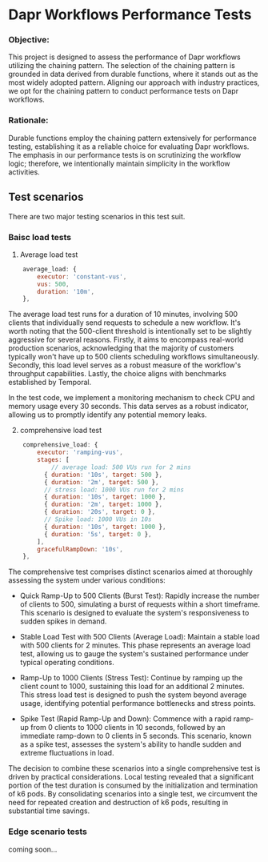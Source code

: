 # Dapr Workflows Performance Tests

### Objective:
This project is designed to assess the performance of Dapr workflows utilizing the chaining pattern. The selection of the chaining pattern is grounded in data derived from durable functions, where it stands out as the most widely adopted pattern. Aligning our approach with industry practices, we opt for the chaining pattern to conduct performance tests on Dapr workflows.

### Rationale:
Durable functions employ the chaining pattern extensively for performance testing, establishing it as a reliable choice for evaluating Dapr workflows. The emphasis in our performance tests is on scrutinizing the workflow logic; therefore, we intentionally maintain simplicity in the workflow activities.

## Test scenarios

There are two major testing scenarios in this test suit. 

### Baisc load tests

1. Average load test
```js
    average_load: {
        executor: 'constant-vus',
        vus: 500, 
        duration: '10m',
    },
```
The average load test runs for a duration of 10 minutes, involving 500 clients that individually send requests to schedule a new workflow. It's worth noting that the 500-client threshold is intentionally set to be slightly aggressive for several reasons. Firstly, it aims to encompass real-world production scenarios, acknowledging that the majority of customers typically won't have up to 500 clients scheduling workflows simultaneously. Secondly, this load level serves as a robust measure of the workflow's throughput capabilities. Lastly, the choice aligns with benchmarks established by Temporal.

In the test code, we implement a monitoring mechanism to check CPU and memory usage every 30 seconds. This data serves as a robust indicator, allowing us to promptly identify any potential memory leaks.

2. comprehensive load test
```js
    comprehensive_load: {
        executor: 'ramping-vus',
        stages: [
            // average load: 500 VUs run for 2 mins
          { duration: '10s', target: 500 },
          { duration: '2m', target: 500 },
          // stress load: 1000 VUs run for 2 mins
          { duration: '10s', target: 1000 },
          { duration: '2m', target: 1000 },
          { duration: '20s', target: 0 },
          // Spike load: 1000 VUs in 10s
          { duration: '10s', target: 1000 },
          { duration: '5s', target: 0 },
        ],
        gracefulRampDown: '10s',
    },
```

The comprehensive test comprises distinct scenarios aimed at thoroughly assessing the system under various conditions:

- Quick Ramp-Up to 500 Clients (Burst Test):
Rapidly increase the number of clients to 500, simulating a burst of requests within a short timeframe. This scenario is designed to evaluate the system's responsiveness to sudden spikes in demand.

- Stable Load Test with 500 Clients (Average Load):
Maintain a stable load with 500 clients for 2 minutes. This phase represents an average load test, allowing us to gauge the system's sustained performance under typical operating conditions.

- Ramp-Up to 1000 Clients (Stress Test):
Continue by ramping up the client count to 1000, sustaining this load for an additional 2 minutes. This stress load test is designed to push the system beyond average usage, identifying potential performance bottlenecks and stress points.

- Spike Test (Rapid Ramp-Up and Down):
Commence with a rapid ramp-up from 0 clients to 1000 clients in 10 seconds, followed by an immediate ramp-down to 0 clients in 5 seconds. This scenario, known as a spike test, assesses the system's ability to handle sudden and extreme fluctuations in load.

The decision to combine these scenarios into a single comprehensive test is driven by practical considerations. Local testing revealed that a significant portion of the test duration is consumed by the initialization and termination of k6 pods. By consolidating scenarios into a single test, we circumvent the need for repeated creation and destruction of k6 pods, resulting in substantial time savings.


### Edge scenario tests
coming soon...
